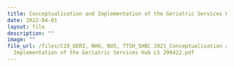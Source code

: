 ```yaml
---
title: Conceptualisation and Implementation of the Geriatric Services Hub
date: 2022-04-01
layout: file
description: ""
image: ""
file_url: /files/C19_GERI, NHG, NUS, TTSH_SHBC 2021_Conceptualisation and
  Implementation of the Geriatric Services Hub LS 290422.pdf
---
```

